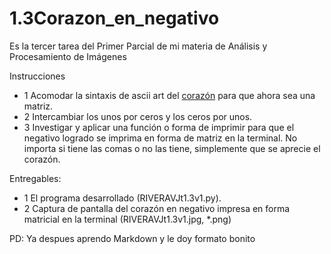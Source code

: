 # 1.3Corazon_en_negativo
Es la tercer tarea del Primer Parcial de mi materia de Análisis y Procesamiento de Imágenes

Instrucciones
- 1 Acomodar la sintaxis de ascii art del [corazón](https://raw.githubusercontent.com/eljuanrv/1.3Corazon_en_negativo/main/corazonbin.py) para que ahora sea una matriz.
- 2 Intercambiar los unos por ceros y los ceros por unos.
- 3 Investigar y aplicar una función o forma de imprimir para que el negativo logrado se imprima en forma de matriz en la terminal. No importa si tiene las comas o no las tiene, simplemente que se aprecie el corazón.


Entregables:
- 1 El programa desarrollado (RIVERAVJt1.3v1.py).
- 2 Captura de pantalla del corazón en negativo impresa en forma matricial en la terminal (RIVERAVJt1.3v1.jpg, *.png)


PD: Ya despues aprendo Markdown y le doy formato bonito
